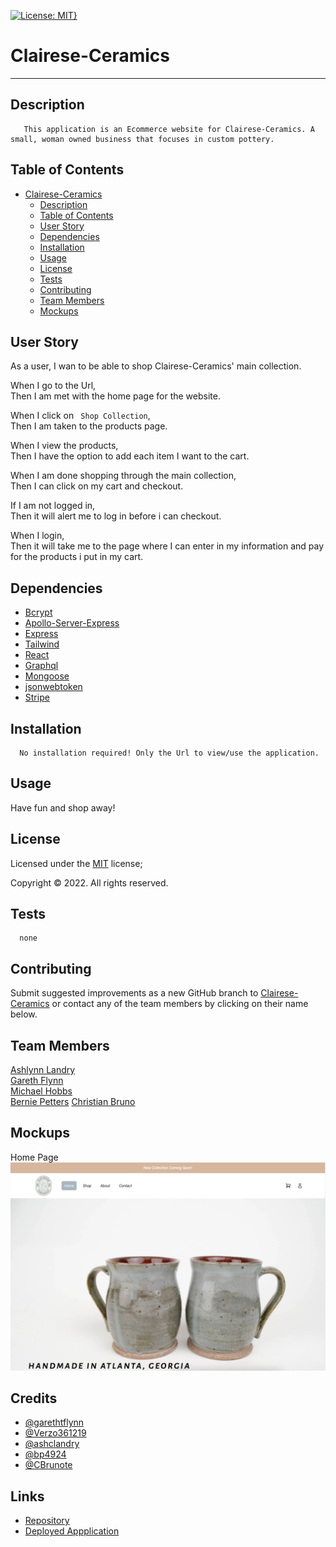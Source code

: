 [![License: MIT}](https://img.shields.io/static/v1?label=License&message=MIT&color=yellow)](https://choosealicense.com/licenses/mit/)

# Clairese-Ceramics

---

## Description

       This application is an Ecommerce website for Clairese-Ceramics. A small, woman owned business that focuses in custom pottery. 

## Table of Contents

- [Clairese-Ceramics](#clairese-ceramics)
  - [Description](#description)
  - [Table of Contents](#table-of-contents)
  - [User Story](#user-story)
  - [Dependencies](#dependencies)
  - [Installation](#installation)
  - [Usage](#usage)
  - [License](#license)
  - [Tests](#tests)
  - [Contributing](#contributing)
  - [Team Members](#team-members)
  - [Mockups](#mockups)

## User Story

As a user, I wan to be able to shop Clairese-Ceramics' main collection.

When I go to the Url,\
Then I am met with the home page for the website.

When I click on ``` Shop Collection```,\
Then I am taken to the products page.

When I view the products,\
Then I have the option to add each item I want to the cart.

When I am done shopping through the main collection,\
Then I can click on my cart and checkout.

If I am not logged in,\
Then it will alert me to log in before i can checkout.

When I login,\
Then it will take me to the page where I can enter in my information and pay for the products i put in my cart.

## Dependencies

- [Bcrypt](https://www.npmjs.com/package/bcrypt)
- [Apollo-Server-Express](https://www.npmjs.com/package/sequelize)
- [Express](https://www.npmjs.com/package/express)
- [Tailwind](https://tailwindcss.com/docs/installation)
- [React](https://reactjs.org/)
- [Graphql](https://graphql.org/)
- [Mongoose](https://mongoosejs.com/docs/)
- [jsonwebtoken](https://www.npmjs.com/package/jsonwebtoken)
- [Stripe](https://stripe.com/docs/payments/payment-methods)


## Installation

      No installation required! Only the Url to view/use the application.

## Usage

Have fun and shop away!

## License

Licensed under the [MIT](https://choosealicense.com/licenses/mit/) license;

Copyright © 2022. All rights reserved.

## Tests

      none

## Contributing

Submit suggested improvements as a new GitHub branch to [Clairese-Ceramics](https://github.com/garethtflynn/clairese-ceramics) or contact any of the team members by clicking on their name below.

## Team Members

<a href="mailTo: ashclandry@gmail.com?subject=Hello!" alt="">Ashlynn Landry</a>\
<a href="mailTo: gareth.t.flynn@gmail.com?subject=Hello!" alt="">Gareth Flynn</a>\
<a href="mailTo: michaelhobbs361219@gmail.com?subject=Hello!" alt="">Michael Hobbs</a>\
<a href="mailTo: bp4924@gmail.com?subject=Hello!" alt="">Bernie Petters</a>
<a href="mailTo: christian.bruno1995@gmail.com?subject=Hello!" alt="">Christian Bruno</a>


## Mockups

Home Page ![image](./client//src//assets/claireseCeramics.png)

## Credits

- [@garethtflynn](https://www.github.com/garethtflynn)
- [@Verzo361219](https://github.com/Verzo361219)
- [@ashclandry](https://github.com/ashclandry)
- [@bp4924](https://github.com/bp4924)
- [@CBrunote](https://github.com/CBrunote)

## Links  

* [Repository](https://github.com/garethtflynn/clairese-ceramics)
* [Deployed Appplication]()
